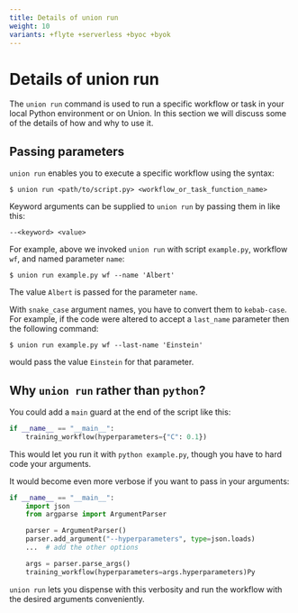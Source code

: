 ```yaml
---
title: Details of union run
weight: 10
variants: +flyte +serverless +byoc +byok
---
```


# Details of union run

The `union run` command is used to run a specific workflow or task in your local Python environment or on Union.
In this section we will discuss some of the details of how and why to use it.

## Passing parameters

`union run` enables you to execute a specific workflow using the syntax:

```shell
$ union run <path/to/script.py> <workflow_or_task_function_name>
```

Keyword arguments can be supplied to `union run` by passing them in like this:

```shell
--<keyword> <value>
```

For example, above we invoked `union run` with script `example.py`, workflow `wf`, and named parameter `name`:

```shell
$ union run example.py wf --name 'Albert'
```

The value `Albert` is passed for the parameter `name`.

With `snake_case` argument names, you have to convert them to `kebab-case`. For example,
if the code were altered to accept a `last_name` parameter then the following command:

```shell
$ union run example.py wf --last-name 'Einstein'
```

would pass the value `Einstein` for that parameter.

## Why `union run` rather than `python`?

You could add a `main` guard at the end of the script like this:

```python
if __name__ == "__main__":
    training_workflow(hyperparameters={"C": 0.1})
```

This would let you run it with `python example.py`, though you have to hard code your arguments.

It would become even more verbose if you want to pass in your arguments:

```python
if __name__ == "__main__":
    import json
    from argparse import ArgumentParser

    parser = ArgumentParser()
    parser.add_argument("--hyperparameters", type=json.loads)
    ...  # add the other options

    args = parser.parse_args()
    training_workflow(hyperparameters=args.hyperparameters)Py

```

`union run` lets you dispense with this verbosity and run the workflow with the desired arguments conveniently.